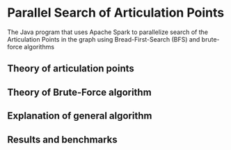 # Parallel Search of Articulation Points
The Java program that uses Apache Spark to parallelize search of the Articulation Points in the graph using Bread-First-Search (BFS) and brute-force algorithms

## Theory of articulation points

## Theory of Brute-Force algorithm

## Explanation of general algorithm

## Results and benchmarks
